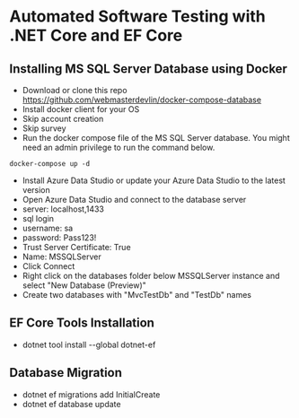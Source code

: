 # Automated Software Testing with .NET Core and EF Core

## Installing MS SQL Server Database using Docker

- Download or clone this repo https://github.com/webmasterdevlin/docker-compose-database
- Install docker client for your OS
- Skip account creation
- Skip survey
- Run the docker compose file of the MS SQL Server database. You might need an admin privilege to run the command below.
```pwsh
docker-compose up -d
```
- Install Azure Data Studio or update your Azure Data Studio to the latest version
- Open Azure Data Studio and connect to the database server
- server: localhost,1433
- sql login
- username: sa
- password: Pass123!
- Trust Server Certificate: True
- Name: MSSQLServer
- Click Connect
- Right click on the databases folder below MSSQLServer instance and select "New Database (Preview)"
- Create two databases with "MvcTestDb" and "TestDb" names

## EF Core Tools Installation

- dotnet tool install --global dotnet-ef

## Database Migration
- dotnet ef migrations add InitialCreate
- dotnet ef database update